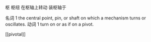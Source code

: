 枢
枢纽
在枢轴上转动
装枢轴于

名词
1
the central point, pin, or shaft on which a mechanism turns or oscillates.
动词
1
turn on or as if on a pivot.

[[pivotal]]